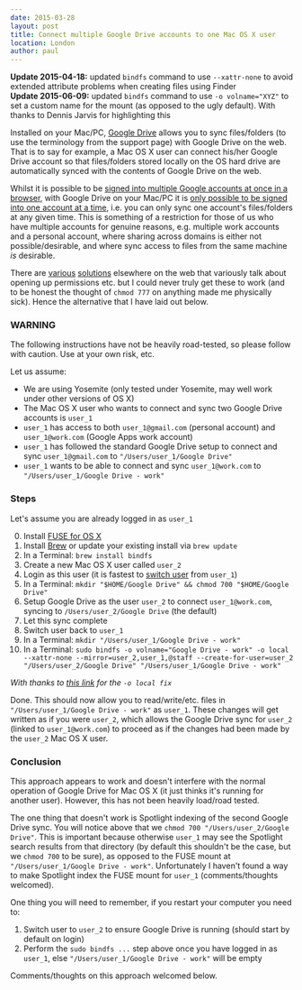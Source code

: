 ```yaml
---
date: 2015-03-28
layout: post
title: Connect multiple Google Drive accounts to one Mac OS X user
location: London
author: paul
---
```


**Update 2015-04-18:** updated `bindfs` command to use `--xattr-none` to avoid extended attribute problems when creating
files using Finder</br>
**Update 2015-06-09:** updated `bindfs` command to use `-o volname="XYZ"` to set a custom name for the mount (as opposed
to the ugly default). With thanks to Dennis Jarvis for highlighting this</br>

Installed on your Mac/PC, [Google Drive](https://support.google.com/drive/?hl=en#topic=6069785) allows you to sync
files/folders (to use the terminology from the support page) with Google Drive on the web. That is to say for example,
a Mac OS X user can connect his/her Google Drive account so that files/folders stored locally on the OS hard drive are
automatically synced with the contents of Google Drive on the web.

Whilst it is possible to be [signed into multiple Google accounts at once in a
browser](https://support.google.com/accounts/answer/1721977?hl=en), with Google Drive on your Mac/PC it is [only
possible to be signed into one account at a time](https://support.google.com/drive/answer/2405894?hl=en), i.e. you can
only sync one account's files/folders at any given time. This is something of a restriction for those of us who have
multiple accounts for genuine reasons, e.g. multiple work accounts and a personal account, where sharing across domains is either
not possible/desirable, and where sync access to files from the same machine _is_ desirable.

There are [various](http://techno-dribble.blogspot.hk/2015/03/macos-using-multiple-google-drive.html)
[solutions](http://truongtx.me/2013/06/30/macos-using-multiple-google-drive-accounts-at-the-same-time/) elsewhere on the
web that variously talk about opening up permissions etc. but I could never truly get these to work (and to be honest the
thought of `chmod 777` on anything made me physically sick). Hence the alternative that I have laid out below.

### WARNING

The following instructions have not be heavily road-tested, so please follow with caution. Use at your own
risk, etc.

Let us assume:

* We are using Yosemite (only tested under Yosemite, may well work under other versions of OS X)
* The Mac OS X user who wants to connect and sync two Google Drive accounts is `user_1`
* `user_1` has access to both `user_1@gmail.com` (personal account) and `user_1@work.com` (Google Apps work account)
* `user_1` has followed the standard Google Drive setup to connect and sync `user_1@gmail.com` to `"/Users/user_1/Google Drive"`
* `user_1` wants to be able to connect and sync `user_1@work.com` to `"/Users/user_1/Google Drive - work"`

### Steps

Let's assume you are already logged in as `user_1`

0. Install [FUSE for OS X](https://osxfuse.github.io/)
1. Install [Brew](http://brew.sh/) or update your existing install via `brew update`
2. In a Terminal: `brew install bindfs`
3. Create a new Mac OS X user called `user_2`
4. Login as this user (it is fastest to [switch user](https://support.apple.com/kb/PH18897?locale=en_US) from `user_1`)
5. In a Terminal: `mkdir "$HOME/Google Drive" && chmod 700 "$HOME/Google Drive"`
5. Setup Google Drive as the user `user_2` to connect `user_1@work.com`, syncing to `/Users/user_2/Google Drive` (the default)
6. Let this sync complete
7. Switch user back to `user_1`
8. In a Terminal: `mkdir "/Users/user_1/Google Drive - work"`
9. In a Terminal: `sudo bindfs -o volname="Google Drive - work" -o local --xattr-none --mirror=user_2,user_1,@staff --create-for-user=user_2 "/Users/user_2/Google Drive" "/Users/user_1/Google Drive - work"`

_With thanks to [this link](http://apple.stackexchange.com/questions/114761/how-can-i-fix-the-spotlight-index-for-an-encfs-mounted-directory) for the
`-o local fix`_

Done. This should now allow you to read/write/etc. files in `"/Users/user_1/Google Drive - work"` as `user_1`.
These changes will get written as if you were `user_2`, which allows the Google Drive sync for `user_2` (linked to `user_1@work.com`)
to proceed as if the changes had been made by the `user_2` Mac OS X user.

### Conclusion

This approach appears to work and doesn't interfere with the normal operation of Google Drive for Mac OS X
(it just thinks it's running for another user). However, this has not been heavily load/road tested.

The one thing that doesn't work is Spotlight indexing of the second Google Drive sync. You will notice above that we
`chmod 700 "/Users/user_2/Google Drive"`. This is important because otherwise `user_1` may see the Spotlight search
results from that directory (by default this shouldn't be the case, but we `chmod 700` to be sure),
as opposed to the FUSE mount at `"/Users/user_1/Google Drive - work"`. Unfortunately I
haven't found a way to make Spotlight index the FUSE mount for `user_1` (comments/thoughts welcomed).

One thing you will need to remember, if you restart your computer you need to:

1. Switch user to `user_2` to ensure Google Drive is running (should start by default on login)
2. Perform the `sudo bindfs ...` step above once you have logged in as `user_1`, else  `"/Users/user_1/Google Drive - work"` will be empty

Comments/thoughts on this approach welcomed below.

